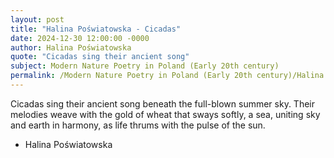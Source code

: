 ```yaml
---
layout: post
title: "Halina Poświatowska - Cicadas"
date: 2024-12-30 12:00:00 -0000
author: Halina Poświatowska
quote: "Cicadas sing their ancient song"
subject: Modern Nature Poetry in Poland (Early 20th century)
permalink: /Modern Nature Poetry in Poland (Early 20th century)/Halina Poświatowska/Halina Poświatowska - Cicadas
---
```


Cicadas sing their ancient song
   beneath the full-blown summer sky.
Their melodies weave with the gold
   of wheat that sways softly, a sea,
uniting sky and earth in harmony,
   as life thrums with the pulse of the sun.

- Halina Poświatowska
